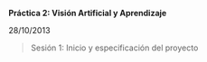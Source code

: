 **Práctica 2: Visión Artificial y Aprendizaje**

28/10/2013
> Sesión 1: Inicio y especificación del proyecto